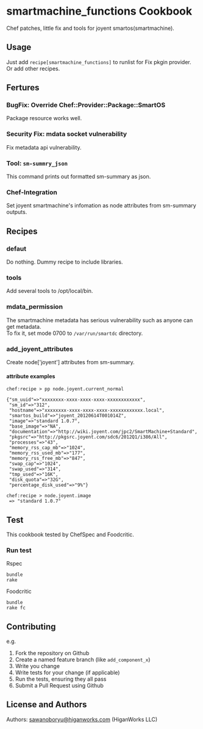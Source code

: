 smartmachine_functions Cookbook
===============================

Chef patches, little fix and tools for joyent smartos(smartmachine).


Usage
-----

Just add `recipe[smartmachine_functions]` to runlist for Fix pkgin provider.  
Or add other recipes.

Fertures
----

### BugFix: Override Chef::Provider::Package::SmartOS

Package resource works well.

### Security Fix: mdata socket vulnerability

Fix metadata api vulnerability.

### Tool: `sm-summry_json`

This command prints out formatted sm-summary as json.

### Chef-Integration

Set joyent smartmachine's infomation as node attributes from sm-summary outputs.

Recipes
---

### defaut

Do nothing.  Dummy recipe to include libraries.

### tools

Add several tools to /opt/local/bin.

### mdata_permission

The smartmachine metadata has serious vulnerability such as anyone can get metadata.  
To fix it, set mode 0700 to `/var/run/smartdc` directory.

### add_joyent_attributes

Create node['joyent'] attributes from sm-summary.

#### attribute examples 

<pre><code>chef:recipe > pp node.joyent.current_normal

{"sm_uuid"=>"xxxxxxxx-xxxx-xxxx-xxxx-xxxxxxxxxxxx",
 "sm_id"=>"312",
 "hostname"=>"xxxxxxxx-xxxx-xxxx-xxxx-xxxxxxxxxxxx.local",
 "smartos_build"=>"joyent_20120614T001014Z",
 "image"=>"standard 1.0.7",
 "base_image"=>"NA",
 "documentation"=>"http://wiki.joyent.com/jpc2/SmartMachine+Standard",
 "pkgsrc"=>"http://pkgsrc.joyent.com/sdc6/2012Q1/i386/All",
 "processes"=>"43",
 "memory_rss_cap_mb"=>"1024",
 "memory_rss_used_mb"=>"177",
 "memory_rss_free_mb"=>"847",
 "swap_cap"=>"1024",
 "swap_used"=>"314",
 "tmp_used"=>"16K",
 "disk_quota"=>"32G",
 "percentage_disk_used"=>"9%"}</code></pre>

<pre><code>chef:recipe > node.joyent.image
 => "standard 1.0.7" </code></pre>


Test
----

This cookbook tested by ChefSpec and Foodcritic.

### Run test

Rspec
<pre><code>bundle
rake
</code></pre>

Foodcritic
<pre><code>bundle
rake fc
</code></pre>

Contributing
------------

e.g.

1. Fork the repository on Github
2. Create a named feature branch (like `add_component_x`)
3. Write you change
4. Write tests for your change (if applicable)
5. Run the tests, ensuring they all pass
6. Submit a Pull Request using Github

License and Authors
-------------------
Authors: sawanoboryu@higanworks.com (HiganWorks LLC)
